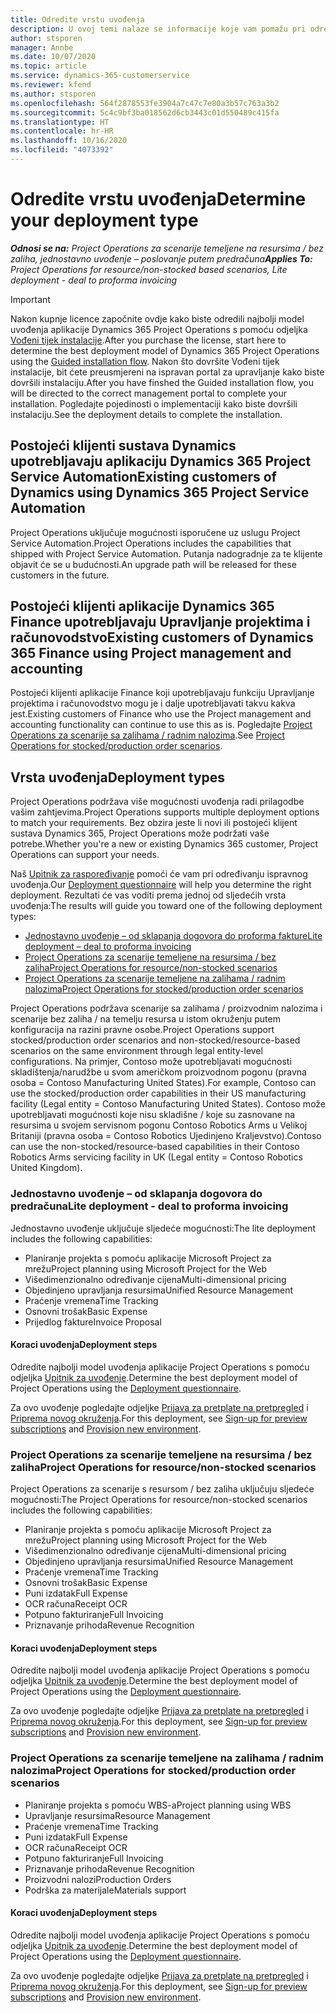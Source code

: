 ```yaml
---
title: Odredite vrstu uvođenja
description: U ovoj temi nalaze se informacije koje vam pomažu pri određivanju ispravne vrste uvođenja projektnih operacija za vašu tvrtku.
author: stsporen
manager: Annbe
ms.date: 10/07/2020
ms.topic: article
ms.service: dynamics-365-customerservice
ms.reviewer: kfend
ms.author: stsporen
ms.openlocfilehash: 564f2878553fe3904a7c47c7e80a3b57c763a3b2
ms.sourcegitcommit: 5c4c9bf3ba018562d6cb3443c01d550489c415fa
ms.translationtype: HT
ms.contentlocale: hr-HR
ms.lasthandoff: 10/16/2020
ms.locfileid: "4073392"
---
```

# <a name="determine-your-deployment-type"></a><span data-ttu-id="ed7bd-103">Odredite vrstu uvođenja</span><span class="sxs-lookup"><span data-stu-id="ed7bd-103">Determine your deployment type</span></span>

<span data-ttu-id="ed7bd-104">_**Odnosi se na:** Project Operations za scenarije temeljene na resursima / bez zaliha, jednostavno uvođenje – poslovanje putem predračuna_</span><span class="sxs-lookup"><span data-stu-id="ed7bd-104">_**Applies To:** Project Operations for resource/non-stocked based scenarios, Lite deployment - deal to proforma invoicing_</span></span>

> [!IMPORTANT]
> <span data-ttu-id="ed7bd-105">Nakon kupnje licence započnite ovdje kako biste odredili najbolji model uvođenja aplikacije Dynamics 365 Project Operations s pomoću odjeljka [Vođeni tijek instalacije](https://aka.ms/provisionprojectoperations).</span><span class="sxs-lookup"><span data-stu-id="ed7bd-105">After you purchase the license, start here to determine the best deployment model of Dynamics 365 Project Operations using the [Guided installation flow](https://aka.ms/provisionprojectoperations).</span></span>
> <span data-ttu-id="ed7bd-106">Nakon što dovršite Vođeni tijek instalacije, bit ćete preusmjereni na ispravan portal za upravljanje kako biste dovršili instalaciju.</span><span class="sxs-lookup"><span data-stu-id="ed7bd-106">After you have finshed the Guided installation flow, you will be directed to the correct management portal to complete your installation.</span></span> <span data-ttu-id="ed7bd-107">Pogledajte pojedinosti o implementaciji kako biste dovršili instalaciju.</span><span class="sxs-lookup"><span data-stu-id="ed7bd-107">See the deployment details to complete the installation.</span></span>


## <a name="existing-customers-of-dynamics-using-dynamics-365-project-service-automation"></a><span data-ttu-id="ed7bd-108">Postojeći klijenti sustava Dynamics upotrebljavaju aplikaciju Dynamics 365 Project Service Automation</span><span class="sxs-lookup"><span data-stu-id="ed7bd-108">Existing customers of Dynamics using Dynamics 365 Project Service Automation</span></span>
<span data-ttu-id="ed7bd-109">Project Operations uključuje mogućnosti isporučene uz uslugu Project Service Automation.</span><span class="sxs-lookup"><span data-stu-id="ed7bd-109">Project Operations includes the capabilities that shipped with Project Service Automation.</span></span> <span data-ttu-id="ed7bd-110">Putanja nadogradnje za te klijente objavit će se u budućnosti.</span><span class="sxs-lookup"><span data-stu-id="ed7bd-110">An upgrade path will be released for these customers in the future.</span></span>

## <a name="existing-customers-of-dynamics-365-finance-using-project-management-and-accounting"></a><span data-ttu-id="ed7bd-111">Postojeći klijenti aplikacije Dynamics 365 Finance upotrebljavaju Upravljanje projektima i računovodstvo</span><span class="sxs-lookup"><span data-stu-id="ed7bd-111">Existing customers of Dynamics 365 Finance using Project management and accounting</span></span> 

<span data-ttu-id="ed7bd-112">Postojeći klijenti aplikacije Finance koji upotrebljavaju funkciju Upravljanje projektima i računovodstvo mogu je i dalje upotrebljavati takvu kakva jest.</span><span class="sxs-lookup"><span data-stu-id="ed7bd-112">Existing customers of Finance who use the Project management and accounting functionality can continue to use this as is.</span></span> <span data-ttu-id="ed7bd-113">Pogledajte [Project Operations za scenarije sa zalihama / radnim nalozima](#pma).</span><span class="sxs-lookup"><span data-stu-id="ed7bd-113">See [Project Operations for stocked/production order scenarios](#pma).</span></span>


## <a name="deployment-types"></a><span data-ttu-id="ed7bd-114">Vrsta uvođenja</span><span class="sxs-lookup"><span data-stu-id="ed7bd-114">Deployment types</span></span>
<span data-ttu-id="ed7bd-115">Project Operations podržava više mogućnosti uvođenja radi prilagodbe vašim zahtjevima.</span><span class="sxs-lookup"><span data-stu-id="ed7bd-115">Project Operations supports multiple deployment options to match your requirements.</span></span> <span data-ttu-id="ed7bd-116">Bez obzira jeste li novi ili postojeći klijent sustava Dynamics 365, Project Operations može podržati vaše potrebe.</span><span class="sxs-lookup"><span data-stu-id="ed7bd-116">Whether you're a new or existing Dynamics 365 customer, Project Operations can support your needs.</span></span>

<span data-ttu-id="ed7bd-117">Naš [Upitnik za raspoređivanje](https://aka.ms/provisionprojectoperations) pomoći će vam pri određivanju ispravnog uvođenja.</span><span class="sxs-lookup"><span data-stu-id="ed7bd-117">Our [Deployment questionnaire](https://aka.ms/provisionprojectoperations) will help you determine the right deployment.</span></span> <span data-ttu-id="ed7bd-118">Rezultati će vas voditi prema jednoj od sljedećih vrsta uvođenja:</span><span class="sxs-lookup"><span data-stu-id="ed7bd-118">The results will guide you toward one of the following deployment types:</span></span>

- [<span data-ttu-id="ed7bd-119">Jednostavno uvođenje – od sklapanja dogovora do proforma fakture</span><span class="sxs-lookup"><span data-stu-id="ed7bd-119">Lite deployment – deal to proforma invoicing</span></span>](#lite)
- [<span data-ttu-id="ed7bd-120">Project Operations za scenarije temeljene na resursima / bez zaliha</span><span class="sxs-lookup"><span data-stu-id="ed7bd-120">Project Operations for resource/non-stocked scenarios</span></span>](#integrated)
- [<span data-ttu-id="ed7bd-121">Project Operations za scenarije temeljene na zalihama / radnim nalozima</span><span class="sxs-lookup"><span data-stu-id="ed7bd-121">Project Operations for stocked/production order scenarios</span></span>](#pma)

<span data-ttu-id="ed7bd-122">Project Operations podržava scenarije sa zalihama / proizvodnim nalozima i scenarije bez zaliha / na temelju resursa u istom okruženju putem konfiguracija na razini pravne osobe.</span><span class="sxs-lookup"><span data-stu-id="ed7bd-122">Project Operations support stocked/production order scenarios and non-stocked/resource-based scenarios on the same environment through legal entity-level configurations.</span></span> <span data-ttu-id="ed7bd-123">Na primjer, Contoso može upotrebljavati mogućnosti skladištenja/narudžbe u svom američkom proizvodnom pogonu (pravna osoba = Contoso Manufacturing United States).</span><span class="sxs-lookup"><span data-stu-id="ed7bd-123">For example, Contoso can use the stocked/production order capabilities in their US manufacturing facility (Legal entity = Contoso Manufacturing United States).</span></span> <span data-ttu-id="ed7bd-124">Contoso može upotrebljavati mogućnosti koje nisu skladišne / koje su zasnovane na resursima u svojem servisnom pogonu Contoso Robotics Arms u Velikoj Britaniji (pravna osoba = Contoso Robotics Ujedinjeno Kraljevstvo).</span><span class="sxs-lookup"><span data-stu-id="ed7bd-124">Contoso can use the non-stocked/resource-based capabilities in their Contoso Robotics Arms servicing facility in UK (Legal entity = Contoso Robotics United Kingdom).</span></span>

### <a name="lite-deployment---deal-to-proforma-invoicing"></a><a  name="lite"></a><span data-ttu-id="ed7bd-125">Jednostavno uvođenje – od sklapanja dogovora do predračuna</span><span class="sxs-lookup"><span data-stu-id="ed7bd-125">Lite deployment - deal to proforma invoicing</span></span>

<span data-ttu-id="ed7bd-126">Jednostavno uvođenje uključuje sljedeće mogućnosti:</span><span class="sxs-lookup"><span data-stu-id="ed7bd-126">The lite deployment includes the following capabilities:</span></span>

- <span data-ttu-id="ed7bd-127">Planiranje projekta s pomoću aplikacije Microsoft Project za mrežu</span><span class="sxs-lookup"><span data-stu-id="ed7bd-127">Project planning using Microsoft Project for the Web</span></span>
- <span data-ttu-id="ed7bd-128">Višedimenzionalno određivanje cijena</span><span class="sxs-lookup"><span data-stu-id="ed7bd-128">Multi-dimensional pricing</span></span>
- <span data-ttu-id="ed7bd-129">Objedinjeno upravljanja resursima</span><span class="sxs-lookup"><span data-stu-id="ed7bd-129">Unified Resource Management</span></span>
- <span data-ttu-id="ed7bd-130">Praćenje vremena</span><span class="sxs-lookup"><span data-stu-id="ed7bd-130">Time Tracking</span></span>
- <span data-ttu-id="ed7bd-131">Osnovni trošak</span><span class="sxs-lookup"><span data-stu-id="ed7bd-131">Basic Expense</span></span>
- <span data-ttu-id="ed7bd-132">Prijedlog fakture</span><span class="sxs-lookup"><span data-stu-id="ed7bd-132">Invoice Proposal</span></span>

#### <a name="deployment-steps"></a><span data-ttu-id="ed7bd-133">Koraci uvođenja</span><span class="sxs-lookup"><span data-stu-id="ed7bd-133">Deployment steps</span></span>
<span data-ttu-id="ed7bd-134">Odredite najbolji model uvođenja aplikacije Project Operations s pomoću odjeljka [Upitnik za uvođenje](https://aka.ms/provisionprojectoperations).</span><span class="sxs-lookup"><span data-stu-id="ed7bd-134">Determine the best deployment model of Project Operations using the [Deployment questionnaire](https://aka.ms/provisionprojectoperations).</span></span>

<span data-ttu-id="ed7bd-135">Za ovo uvođenje pogledajte odjeljke [Prijava za pretplate na pretpregled](lite-preview-subscription-sign-up.md) i [Priprema novog okruženja](lite-deployment.md).</span><span class="sxs-lookup"><span data-stu-id="ed7bd-135">For this deployment, see [Sign-up for preview subscriptions](lite-preview-subscription-sign-up.md) and [Provision new environment](lite-deployment.md).</span></span> 


### <a name="project-operations-for-resourcenon-stocked-scenarios"></a><a name="integrated"></a><span data-ttu-id="ed7bd-136">Project Operations za scenarije temeljene na resursima / bez zaliha</span><span class="sxs-lookup"><span data-stu-id="ed7bd-136">Project Operations for resource/non-stocked scenarios</span></span>
<span data-ttu-id="ed7bd-137">Project Operations za scenarije s resursom / bez zaliha uključuju sljedeće mogućnosti:</span><span class="sxs-lookup"><span data-stu-id="ed7bd-137">The Project Operations for resource/non-stocked scenarios includes the following capabilities:</span></span>
  
- <span data-ttu-id="ed7bd-138">Planiranje projekta s pomoću aplikacije Microsoft Project za mrežu</span><span class="sxs-lookup"><span data-stu-id="ed7bd-138">Project planning using Microsoft Project for the Web</span></span>
- <span data-ttu-id="ed7bd-139">Višedimenzionalno određivanje cijena</span><span class="sxs-lookup"><span data-stu-id="ed7bd-139">Multi-dimensional pricing</span></span>
- <span data-ttu-id="ed7bd-140">Objedinjeno upravljanja resursima</span><span class="sxs-lookup"><span data-stu-id="ed7bd-140">Unified Resource Management</span></span>
- <span data-ttu-id="ed7bd-141">Praćenje vremena</span><span class="sxs-lookup"><span data-stu-id="ed7bd-141">Time Tracking</span></span>
- <span data-ttu-id="ed7bd-142">Osnovni trošak</span><span class="sxs-lookup"><span data-stu-id="ed7bd-142">Basic Expense</span></span>
- <span data-ttu-id="ed7bd-143">Puni izdatak</span><span class="sxs-lookup"><span data-stu-id="ed7bd-143">Full Expense</span></span>
- <span data-ttu-id="ed7bd-144">OCR računa</span><span class="sxs-lookup"><span data-stu-id="ed7bd-144">Receipt OCR</span></span>
- <span data-ttu-id="ed7bd-145">Potpuno fakturiranje</span><span class="sxs-lookup"><span data-stu-id="ed7bd-145">Full Invoicing</span></span>
- <span data-ttu-id="ed7bd-146">Priznavanje prihoda</span><span class="sxs-lookup"><span data-stu-id="ed7bd-146">Revenue Recognition</span></span>

#### <a name="deployment-steps"></a><span data-ttu-id="ed7bd-147">Koraci uvođenja</span><span class="sxs-lookup"><span data-stu-id="ed7bd-147">Deployment steps</span></span>
<span data-ttu-id="ed7bd-148">Odredite najbolji model uvođenja aplikacije Project Operations s pomoću odjeljka [Upitnik za uvođenje](https://aka.ms/provisionprojectoperations).</span><span class="sxs-lookup"><span data-stu-id="ed7bd-148">Determine the best deployment model of Project Operations using the [Deployment questionnaire](https://aka.ms/provisionprojectoperations).</span></span>

<span data-ttu-id="ed7bd-149">Za ovo uvođenje pogledajte odjeljke [Prijava za pretplate na pretpregled](resource-sign-up-preview-subscription.md) i [Priprema novog okruženja](resource-provision-new-environment.md).</span><span class="sxs-lookup"><span data-stu-id="ed7bd-149">For this deployment, see [Sign-up for preview subscriptions](resource-sign-up-preview-subscription.md) and [Provision new environment](resource-provision-new-environment.md).</span></span> 


### <a name="project-operations-for-stockedproduction-order-scenarios"></a><a name="pma"></a><span data-ttu-id="ed7bd-150">Project Operations za scenarije temeljene na zalihama / radnim nalozima</span><span class="sxs-lookup"><span data-stu-id="ed7bd-150">Project Operations for stocked/production order scenarios</span></span>

- <span data-ttu-id="ed7bd-151">Planiranje projekta s pomoću WBS-a</span><span class="sxs-lookup"><span data-stu-id="ed7bd-151">Project planning using WBS</span></span>
- <span data-ttu-id="ed7bd-152">Upravljanje resursima</span><span class="sxs-lookup"><span data-stu-id="ed7bd-152">Resource Management</span></span>
- <span data-ttu-id="ed7bd-153">Praćenje vremena</span><span class="sxs-lookup"><span data-stu-id="ed7bd-153">Time Tracking</span></span>
- <span data-ttu-id="ed7bd-154">Puni izdatak</span><span class="sxs-lookup"><span data-stu-id="ed7bd-154">Full Expense</span></span>
- <span data-ttu-id="ed7bd-155">OCR računa</span><span class="sxs-lookup"><span data-stu-id="ed7bd-155">Receipt OCR</span></span>
- <span data-ttu-id="ed7bd-156">Potpuno fakturiranje</span><span class="sxs-lookup"><span data-stu-id="ed7bd-156">Full Invoicing</span></span>
- <span data-ttu-id="ed7bd-157">Priznavanje prihoda</span><span class="sxs-lookup"><span data-stu-id="ed7bd-157">Revenue Recognition</span></span>
- <span data-ttu-id="ed7bd-158">Proizvodni nalozi</span><span class="sxs-lookup"><span data-stu-id="ed7bd-158">Production Orders</span></span>
- <span data-ttu-id="ed7bd-159">Podrška za materijale</span><span class="sxs-lookup"><span data-stu-id="ed7bd-159">Materials support</span></span>

#### <a name="deployment-steps"></a><span data-ttu-id="ed7bd-160">Koraci uvođenja</span><span class="sxs-lookup"><span data-stu-id="ed7bd-160">Deployment steps</span></span>
<span data-ttu-id="ed7bd-161">Odredite najbolji model uvođenja aplikacije Project Operations s pomoću odjeljka [Upitnik za uvođenje](https://aka.ms/provisionprojectoperations).</span><span class="sxs-lookup"><span data-stu-id="ed7bd-161">Determine the best deployment model of Project Operations using the [Deployment questionnaire](https://aka.ms/provisionprojectoperations).</span></span>

<span data-ttu-id="ed7bd-162">Za ovo uvođenje pogledajte odjeljke [Prijava za pretplate na pretpregled](https://docs.microsoft.com/dynamics365/fin-ops-core/dev-itpro/dev-tools/sign-up-preview-subscription?toc=/dynamics365/finance/toc.json) i [Priprema novog okruženja](https://docs.microsoft.com/dynamics365/fin-ops-core/dev-itpro/deployment/deploy-demo-environment?toc=/dynamics365/finance/toc.json).</span><span class="sxs-lookup"><span data-stu-id="ed7bd-162">For this deployment, see [Sign-up for preview subscriptions](https://docs.microsoft.com/dynamics365/fin-ops-core/dev-itpro/dev-tools/sign-up-preview-subscription?toc=/dynamics365/finance/toc.json) and [Provision new environment](https://docs.microsoft.com/dynamics365/fin-ops-core/dev-itpro/deployment/deploy-demo-environment?toc=/dynamics365/finance/toc.json).</span></span> 

